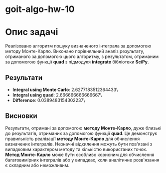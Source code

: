 # goit-algo-hw-10
 
# Опис задачі
Реалізовано алгоритм пошуку визначеного інтеграла за допомогою методу Монте-Карло. Виконано порівняльний аналіз результату, отриманого за допомогою цього алгоритму, з результатом, отриманим за допомогою функції **quad** з підмодуля **integrate** бібліотеки **SciPy**.

## Результати
 - **Integral using Monte Carlo**: 2.6277183512364433\
 - **Integral using quad**: 2.666666666666667\
 - **Difference**: 0.0389483154302237\

## Висновки
Результати, отримані за допомогою **методу Монте-Карло**, дуже близькі до результатів, отриманих за допомогою функції **quad**. Це демонструє правильність реалізації **методу Монте-Карло** для обчислення визначених інтегралів. Незначні відхилення можуть бути пов'язані з випадковим характером методу та кількістю використаних точок. **Метод Монте-Карло** може бути особливо корисним для обчислення багатовимірних інтегралів або у випадках, коли аналітичне розв'язання є складним або неможливим.